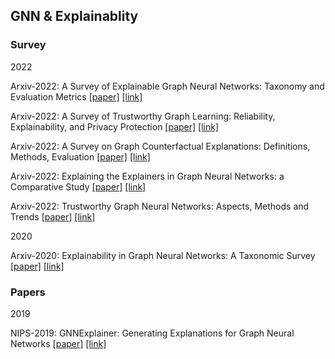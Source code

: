 ## GNN & Explainablity

### Survey

2022

Arxiv-2022: A Survey of Explainable Graph Neural Networks: Taxonomy and Evaluation Metrics [[paper]](./papers/2207.12599.pdf) [[link]](https://arxiv.org/abs/2207.12599)

Arxiv-2022: A Survey of Trustworthy Graph Learning: Reliability, Explainability, and Privacy Protection [[paper]](./papers/2205.10014.pdf) [[link]](https://arxiv.org/abs/2205.10014)

Arxiv-2022: A Survey on Graph Counterfactual Explanations: Definitions, Methods, Evaluation [[paper]](./papers/2210.12089.pdf) [[link]](https://arxiv.org/abs/2210.12089)

Arxiv-2022: Explaining the Explainers in Graph Neural Networks: a Comparative Study [[paper]](./papers/2210.15304.pdf) [[link]](https://arxiv.org/abs/2210.15304)

Arxiv-2022: Trustworthy Graph Neural Networks: Aspects, Methods and Trends [[paper]](./papers/2205.07424.pdf) [[link]](https://arxiv.org/abs/2205.07424)

2020

Arxiv-2020: Explainability in Graph Neural Networks: A Taxonomic Survey [[paper]](./papers/2012.15445.pdf) [[link]](https://arxiv.org/abs/2012.15445)


### Papers

2019

NIPS-2019: GNNExplainer: Generating Explanations for Graph Neural Networks [[paper]](./papers/1903.03894.pdf) [[link]](https://arxiv.org/abs/1903.03894)









